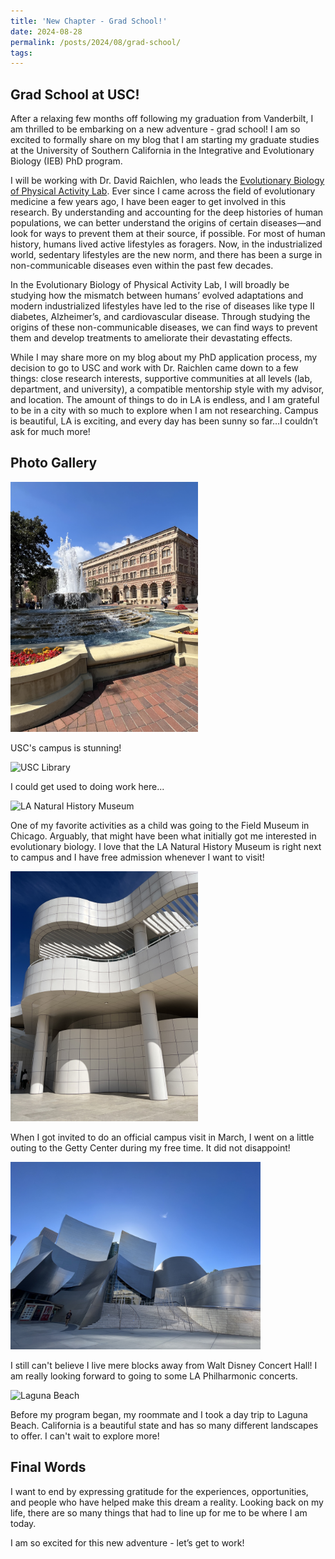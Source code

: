 ```yaml
---
title: 'New Chapter - Grad School!'
date: 2024-08-28
permalink: /posts/2024/08/grad-school/
tags:
---
```


## Grad School at USC!

After a relaxing few months off following my graduation from Vanderbilt, I am thrilled to be embarking on a new adventure - grad school! I am so excited to formally share on my blog that I am starting my graduate studies at the University of Southern California in the Integrative and Evolutionary Biology (IEB) PhD program. 

I will be working with Dr. David Raichlen, who leads the [Evolutionary Biology of Physical Activity Lab](https://www.raichlenlab.com/). Ever since I came across the field of evolutionary medicine a few years ago, I have been eager to get involved in this research. By understanding and accounting for the deep histories of human populations, we can better understand the origins of certain diseases—and look for ways to prevent them at their source, if possible. For most of human history, humans lived active lifestyles as foragers. Now, in the industrialized world, sedentary lifestyles are the new norm, and there has been a surge in non-communicable diseases even within the past few decades. 

In the Evolutionary Biology of Physical Activity Lab, I will broadly be studying how the mismatch between humans’ evolved adaptations and modern industrialized lifestyles have led to the rise of diseases like type II diabetes, Alzheimer’s, and cardiovascular disease. Through studying the origins of these non-communicable diseases, we can find ways to prevent them and develop treatments to ameliorate their devastating effects.

While I may share more on my blog about my PhD application process, my decision to go to USC and work with Dr. Raichlen came down to a few things: close research interests, supportive communities at all levels (lab, department, and university), a compatible mentorship style with my advisor, and location. The amount of things to do in LA is endless, and I am grateful to be in a city with so much to explore when I am not researching. Campus is beautiful, LA is exciting, and every day has been sunny so far…I couldn’t ask for much more!

## Photo Gallery

<img src="/images/usc-campus.jpg" alt="USC Campus" width="300" height="400">

USC's campus is stunning!

<img src="/images/usc-library.jpg" alt="USC Library" width="300" height="400">

I could get used to doing work here...

<img src="/images/la-nat-history-museum.jpg" alt="LA Natural History Museum" width="300" height="400">

One of my favorite activities as a child was going to the Field Museum in Chicago. Arguably, that might have been what initially got me interested in evolutionary biology. I love that the LA Natural History Museum is right next to campus and I have free admission whenever I want to visit!

<img src="/images/getty-center.jpg" alt="Getty Center" width="300" height="400">

When I got invited to do an official campus visit in March, I went on a little outing to the Getty Center during my free time. It did not disappoint!

<img src="/images/disney-concert-hall.jpg" alt="Walt Disney Concert Hall" width="400" height="300">

I still can't believe I live mere blocks away from Walt Disney Concert Hall! I am really looking forward to going to some LA Philharmonic concerts. 

<img src="/images/laguna-beach.jpg" alt="Laguna Beach" width="400" height="300">

Before my program began, my roommate and I took a day trip to Laguna Beach. California is a beautiful state and has so many different landscapes to offer. I can't wait to explore more!

## Final Words

I want to end by expressing gratitude for the experiences, opportunities, and people who have helped make this dream a reality. Looking back on my life, there are so many things that had to line up for me to be where I am today. 

I am so excited for this new adventure - let’s get to work! 


